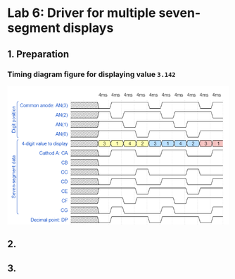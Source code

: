 # Lab 6: Driver for multiple seven-segment displays

## 1. Preparation

### Timing diagram figure for displaying value `3.142`

![Timing diagram](Images/wavedrom.png)

## 2.

## 3.

